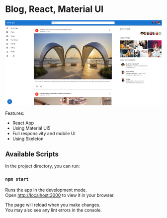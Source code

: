 # Blog, React, Material UI

!["Blot"](/public/images/preview.jpg)


Features:
- React App
- Using Material UI5
- Full responsivity and mobile UI
- Using Skeleton



## Available Scripts

In the project directory, you can run:

### `npm start`

Runs the app in the development mode.\
Open [http://localhost:3000](http://localhost:3000) to view it in your browser.

The page will reload when you make changes.\
You may also see any lint errors in the console.

